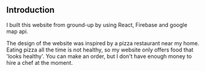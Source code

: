 ## Introduction

I built this website from ground-up by using React, Firebase and google map api.

The design of the website was inspired by a pizza restaurant near my home. Eating pizza all the time is not healthy, so my website only offers food that 'looks healthy'. You can make an order, but I don't have enough money to hire a chef at the moment.